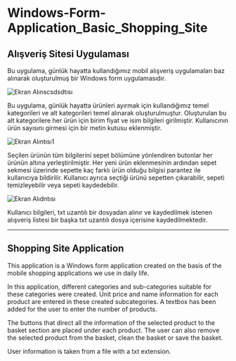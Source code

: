 # Windows-Form-Application_Basic_Shopping_Site

## Alışveriş Sitesi Uygulaması

Bu uygulama, günlük hayatta kullandığımız mobil alışveriş uygulamaları baz alınarak oluşturulmuş bir Windows form uygulamasıdır.

![Ekran Alınscsdsdtısı](https://user-images.githubusercontent.com/45373285/105551764-13550480-5d14-11eb-97ec-f369289a91f8.JPG)


Bu uygulama, günlük hayatta ürünleri ayırmak için kullandığımız temel kategorileri ve alt kategorileri temel alınarak oluşturulmuştur. Oluşturulan bu alt kategorilere her ürün için birim fiyat ve isim bilgileri girilmiştir. Kullanıcının ürün sayısını girmesi için bir metin kutusu eklenmiştir.

![Ekran Alıntısı1](https://user-images.githubusercontent.com/45373285/105551837-2a93f200-5d14-11eb-9e68-1f4f448aea08.JPG)


Seçilen ürünün tüm bilgilerini sepet bölümüne yönlendiren butonlar her ürünün altına yerleştirilmiştir. Her yeni ürün eklenmesinin ardından sepet sekmesi üzerinde sepette kaç farklı ürün olduğu bilgisi parantez ile kullanıcıya bildirilir. Kullanıcı ayrıca seçtiği ürünü sepetten çıkarabilir, sepeti temizleyebilir veya sepeti kaydedebilir.

![Ekran Alıdntısı](https://user-images.githubusercontent.com/45373285/105551879-3c759500-5d14-11eb-98a6-2221f41a2db1.JPG)


Kullanıcı bilgileri, txt uzantılı bir dosyadan alınır ve kaydedilmek istenen alışveriş listesi bir başka txt uzantılı dosya içerisine kaydedilmektedir.

------------------------------------------------------------------------------------------------------------------------------------------------------------

## Shopping Site Application

This application is a Windows form application created on the basis of the mobile shopping applications we use in daily life.

In this application, different categories and sub-categories suitable for these categories were created. Unit price and name information for each product are entered in these created subcategories. A textbox has been added for the user to enter the number of products.

The buttons that direct all the information of the selected product to the basket section are placed under each product. The user can also remove the selected product from the basket, clean the basket or save the basket.

User information is taken from a file with a txt extension.
